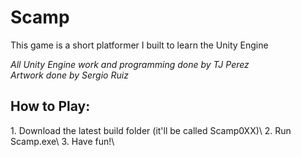 # Scamp
This game is a short platformer I built to learn the Unity Engine

*All Unity Engine work and programming done by TJ Perez*  
*Artwork done by Sergio Ruiz*

<h2>How to Play:</h2>
1. Download the latest build folder (it'll be called Scamp0XX)\
2. Run Scamp.exe\
3. Have fun!\
